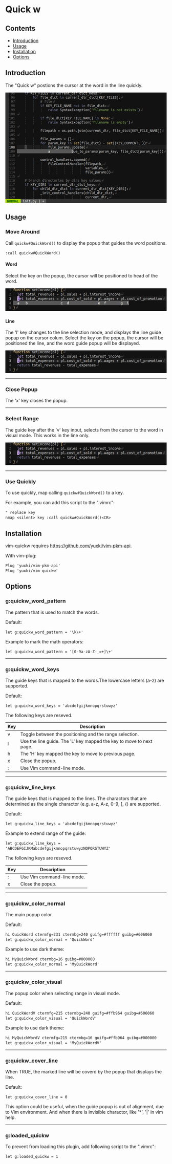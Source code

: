 # Quick w
## Contents
 - [Introduction](#introduction)
 - [Usage](#usage)
 - [Installation](#installation)
 - [Options](#options)

## Introduction

The "Quick w" postions the cursor at the word in the line quickly.

![Demo1](assets/intro_demo.gif?raw=true)

## Usage

### Move Around
Call ```quickw#QuickWord()``` to display the popup that guides the word positions.
```
:call quickw#QuickWord()
```

#### Word
Select the key on the popup, the cursor will be positioned to head of the word.

![Demo2](assets/usage_word_demo.gif?raw=true)

#### Line
The 'l' key changes to the line selection mode, and displays the line guide popup on the cursor colum.
Select the key on the popup, the cursor will be positioned the line, and the word guide popup will be displayed.

![Demo3](assets/usage_line_demo.gif?raw=true)
- - - -
### Close Popup
The 'x' key closes the popup.
- - - -
### Select Range
The guide key after the 'v' key input, selects from the cursor to the word in visual mode. This works in the line only.

![Demo4](assets/usage_sel_demo.gif?raw=true)
- - - -
### Use Quickly
To use quickly, map calling ```quickw#QuickWord()``` to a key.

For example,  you can add this script to the ".vimrc":
``` 
" replace key
nmap <silent> key :call quickw#QuickWord()<CR>
```
## Installation
vim-quickw requires https://github.com/yuxki/vim-pkm-api. 

With vim-plug:
```
Plug 'yuxki/vim-pkm-api'
Plug 'yuxki/vim-quickw'
```

## Options
### g:quickw_word_pattern
The pattern that is used to match the words.

Default:
```
let g:quickw_word_pattern = '\k\+'
```
Example to mark the math operators:
```
let g:quickw_word_pattern = '[0-9a-zA-Z-_=+]\+'
```
- - - -
### g:quickw_word_keys
The guide keys that is mapped to the words.The lowercase letters (a-z) are supported.

Default:
```
let g:quickw_word_keys = 'abcdefgijkmnopqrstuwyz'
```
The following keys are reseved.

|Key|Description|
|---|---|
|v|Toggle between the positioning and the range selection.|
|l|Use the line guide. The 'L' key mapped the key to move to next page.|
|h|The 'H' key mapped the key to move to previous page.|
|x|Close the popup.|
|:|Use Vim command-line mode.|
- - - -
### g:quickw_line_keys
The guide keys that is mapped to the lines. The charactors that are determined as the single charactor (e.g. a-z, A-z, 0-9, [, {) are supported.

Default:
```
let g:quickw_line_keys = 'abcdefgijkmnopqrstuwyz'
```
Example to extend range of the guide:
```
let g:quickw_line_keys = 'ABCDEFGIJKMabcdefgijkmnopqrstuwyzNOPQRSTUWYZ'
```
The following keys are reseved.

|Key|Description|
|---|---|
|:|Use Vim command-line mode.|
|x|Close the popup.|
- - - -
### g:quickw_color_normal
The main popup color.

Default:
```
hi QuickWord ctermfg=231 ctermbg=240 guifg=#ffffff guibg=#606060
let g:quickw_color_normal = 'QuickWord'
```
Example to use dark theme:
```
hi MyQuickWord ctermbg=16 guibg=#000000
let g:quickw_color_normal = 'MyQuickWord'
```
- - - -
### g:quickw_color_visual
The popup color when selecting range in visual mode.

Default:
```
hi QuickWordV ctermfg=215 ctermbg=240 guifg=#ffb964 guibg=#606060
let g:quickw_color_visual = 'QuickWordV'
```
Example to use dark theme:
```
hi MyQuickWordV ctermfg=215 ctermbg=16 guifg=#ffb964 guibg=#000000
let g:quickw_color_visual = 'MyQuickWordV'
```
- - - -
### g:quickw_cover_line
When TRUE, the marked line will be coverd by the popup that displays the line.

Default:
```
let g:quickw_cover_line = 0
```
This option could be useful, when the guide popup is out of alignment, due to Vim environment. And when there is invisible charactor, like '*', '|' in vim help.
- - - -
### g:loaded_quickw
To prevent from loading this plugin, add following script to the ".vimrc":
```
let g:loaded_quickw = 1
```
